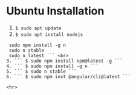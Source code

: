 # Ubuntu Installation 
1. ``` $ sudo apt update ```
2. ``` $ sudo apt install nodejs ```
``` Node Js For Update 
 sudo npm install -g n
 sudo n stable
 sudo n latest ``` <br>
3. ``` $ sudo npm install npm@latest -g ```
4. ``` $ sudo npm install -g n ```
5. ``` $ sudo n stable ```
6. ``` $ sudo npm inst @angular/cli@latest ```

<hr>
